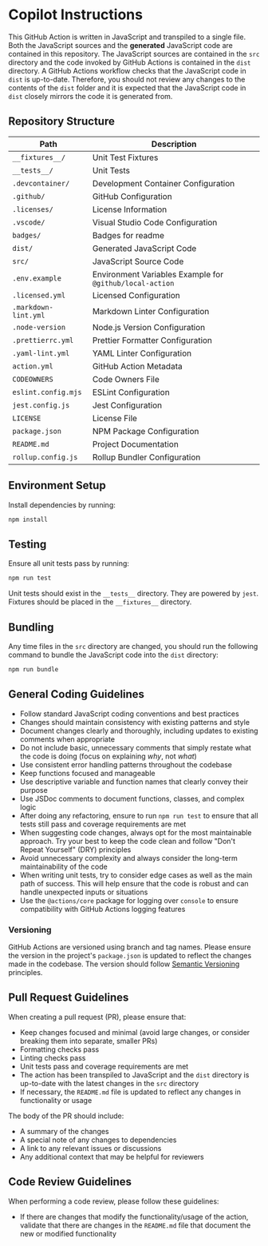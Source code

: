# Copilot Instructions

This GitHub Action is written in JavaScript and transpiled to a single file.
Both the JavaScript sources and the **generated** JavaScript code are contained
in this repository. The JavaScript sources are contained in the `src` directory
and the code invoked by GitHub Actions is contained in the `dist` directory. A
GitHub Actions workflow checks that the JavaScript code in `dist` is up-to-date.
Therefore, you should not review any changes to the contents of the `dist`
folder and it is expected that the JavaScript code in `dist` closely mirrors the
code it is generated from.

## Repository Structure

| Path                 | Description                                              |
| -------------------- | -------------------------------------------------------- |
| `__fixtures__/`      | Unit Test Fixtures                                       |
| `__tests__/`         | Unit Tests                                               |
| `.devcontainer/`     | Development Container Configuration                      |
| `.github/`           | GitHub Configuration                                     |
| `.licenses/`         | License Information                                      |
| `.vscode/`           | Visual Studio Code Configuration                         |
| `badges/`            | Badges for readme                                        |
| `dist/`              | Generated JavaScript Code                                |
| `src/`               | JavaScript Source Code                                   |
| `.env.example`       | Environment Variables Example for `@github/local-action` |
| `.licensed.yml`      | Licensed Configuration                                   |
| `.markdown-lint.yml` | Markdown Linter Configuration                            |
| `.node-version`      | Node.js Version Configuration                            |
| `.prettierrc.yml`    | Prettier Formatter Configuration                         |
| `.yaml-lint.yml`     | YAML Linter Configuration                                |
| `action.yml`         | GitHub Action Metadata                                   |
| `CODEOWNERS`         | Code Owners File                                         |
| `eslint.config.mjs`  | ESLint Configuration                                     |
| `jest.config.js`     | Jest Configuration                                       |
| `LICENSE`            | License File                                             |
| `package.json`       | NPM Package Configuration                                |
| `README.md`          | Project Documentation                                    |
| `rollup.config.js`   | Rollup Bundler Configuration                             |

## Environment Setup

Install dependencies by running:

```bash
npm install
```

## Testing

Ensure all unit tests pass by running:

```bash
npm run test
```

Unit tests should exist in the `__tests__` directory. They are powered by
`jest`. Fixtures should be placed in the `__fixtures__` directory.

## Bundling

Any time files in the `src` directory are changed, you should run the following
command to bundle the JavaScript code into the `dist` directory:

```bash
npm run bundle
```

## General Coding Guidelines

- Follow standard JavaScript coding conventions and best practices
- Changes should maintain consistency with existing patterns and style
- Document changes clearly and thoroughly, including updates to existing
  comments when appropriate
- Do not include basic, unnecessary comments that simply restate what the code
  is doing (focus on explaining _why_, not _what_)
- Use consistent error handling patterns throughout the codebase
- Keep functions focused and manageable
- Use descriptive variable and function names that clearly convey their purpose
- Use JSDoc comments to document functions, classes, and complex logic
- After doing any refactoring, ensure to run `npm run test` to ensure that all
  tests still pass and coverage requirements are met
- When suggesting code changes, always opt for the most maintainable approach.
  Try your best to keep the code clean and follow "Don't Repeat Yourself" (DRY)
  principles
- Avoid unnecessary complexity and always consider the long-term maintainability
  of the code
- When writing unit tests, try to consider edge cases as well as the main path
  of success. This will help ensure that the code is robust and can handle
  unexpected inputs or situations
- Use the `@actions/core` package for logging over `console` to ensure
  compatibility with GitHub Actions logging features

### Versioning

GitHub Actions are versioned using branch and tag names. Please ensure the
version in the project's `package.json` is updated to reflect the changes made
in the codebase. The version should follow
[Semantic Versioning](https://semver.org/) principles.

## Pull Request Guidelines

When creating a pull request (PR), please ensure that:

- Keep changes focused and minimal (avoid large changes, or consider breaking
  them into separate, smaller PRs)
- Formatting checks pass
- Linting checks pass
- Unit tests pass and coverage requirements are met
- The action has been transpiled to JavaScript and the `dist` directory is
  up-to-date with the latest changes in the `src` directory
- If necessary, the `README.md` file is updated to reflect any changes in
  functionality or usage

The body of the PR should include:

- A summary of the changes
- A special note of any changes to dependencies
- A link to any relevant issues or discussions
- Any additional context that may be helpful for reviewers

## Code Review Guidelines

When performing a code review, please follow these guidelines:

- If there are changes that modify the functionality/usage of the action,
  validate that there are changes in the `README.md` file that document the new
  or modified functionality
